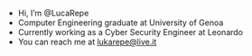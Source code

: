 - Hi, I’m @LucaRepe
- Computer Engineering graduate at University of Genoa
- Currently working as a Cyber Security Engineer at Leonardo
- You can reach me at lukarepe@live.it

<!---
LucaRepe/LucaRepe is a ✨ special ✨ repository because its `README.md` (this file) appears on your GitHub profile.
You can click the Preview link to take a look at your changes.
--->
